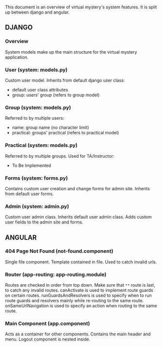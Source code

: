 This document is an overview of virtual mystery's system features. It is split up between django and angular.

## DJANGO

### Overview
System models make up the main structure for the virtual mystery application.

### User (system: models.py)
Custom user model. Inherits from default django user class:

- default user class attributes
- group: users' group (refers to group model)

### Group (system: models.py)
Referred to by multiple users:

- name: group name (no character limit)
- practical: groups' practical (refers to practical model)

### Practical (system: models.py)
Referred to by multiple groups. Used for TA/Instructor:

- To Be Implemented

### Forms (system: forms.py)
Contains custom user creation and change forms for admin site. Inherits from default user forms. 

### Admin (system: admin.py)
Custom user admin class. Inherits default user admin class. Adds custom user fields to the admin site and forms. 


## ANGULAR

### 404 Page Not Found (not-found.component)
Single file component. Template contained in file. Used to catch invalid urls.

### Router (app-routing: app-routing.module)
Routes are checked in order from top down. Make sure that `**` route is last, to catch any invalid routes. canActivate is used to implement route guards on certain routes. runGuardsAndResolvers is used to specify when to run route guards and resolvers mainly while re-routing to the same route. onSameUrlNavigation is used to specify an action when routing to the same route.

### Main Component (app.component)
Acts as a container for other components. Contains the main header and menu. Logout component is nested inside.
